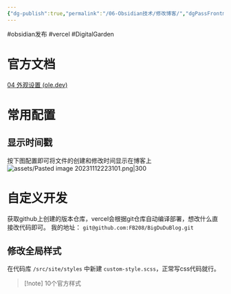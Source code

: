 ```yaml
---
{"dg-publish":true,"permalink":"/06-Obsidian技术/修改博客/","dgPassFrontmatter":true,"created":"2023-11-13T08:10:03.120+08:00","updated":"2024-01-19T08:47:57.000+08:00"}
---
```


#obsidian发布 #vercel #DigitalGarden

# 官方文档
[04 外观设置 (ole.dev)](https://dg-docs.ole.dev/getting-started/04-appearance-settings/)

# 常用配置

## 显示时间戳
按下图配置即可将文件的创建和修改时间显示在博客上
![assets/Pasted image 20231112223101.png|300](/img/user/assets/Pasted%20image%2020231112223101.png)

# 自定义开发
获取github上创建的版本仓库，vercel会根据git仓库自动编译部署，想改什么直接改代码即可。
我的地址： `git@github.com:FB208/BigDuDuBlog.git`
## 修改全局样式
在代码库 `/src/site/styles` 中新建 `custom-style.scss`，正常写css代码就行。


> [!note] 10个官方样式
